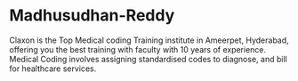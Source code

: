 # Madhusudhan-Reddy
Claxon is the Top Medical coding Training institute in Ameerpet, Hyderabad, offering you the best training with faculty with 10 years of experience. Medical Coding involves assigning standardised codes to diagnose, and bill for healthcare services. 
